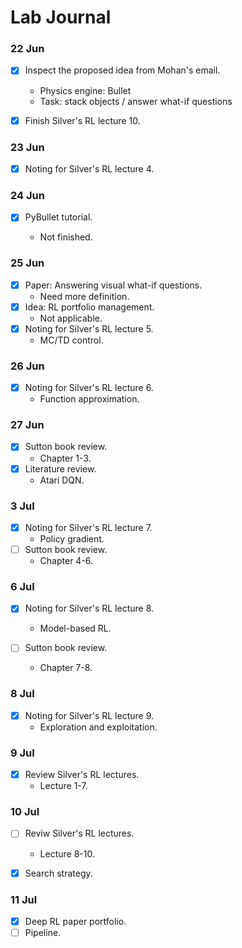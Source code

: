 # Lab Journal



### 22 Jun

- [x] Inspect the proposed idea from Mohan's email.
  - Physics engine: Bullet
  - Task: stack objects / answer what-if questions

- [x] Finish Silver's RL lecture 10.



### 23 Jun

- [x] Noting for Silver's RL lecture 4.



### 24 Jun

- [x] PyBullet tutorial.

  - Not finished.



### 25 Jun

- [x] Paper: Answering visual what-if questions.
  - Need more definition.
- [x] Idea: RL portfolio management.
  - Not applicable.
- [x] Noting for Silver's RL lecture 5.
  - MC/TD control.



### 26 Jun

- [x] Noting for Silver's RL lecture 6.
  - Function approximation.



### 27 Jun

- [x] Sutton book review.
  - Chapter 1-3.
- [x] Literature review.
  - Atari DQN.



### 3 Jul

- [x] Noting for Silver's RL lecture 7.
  - Policy gradient.
- [ ] Sutton book review.
  - Chapter 4-6.



### 6 Jul

- [x] Noting for Silver's RL lecture 8.
  - Model-based RL.

- [ ] Sutton book review.
  - Chapter 7-8.



### 8 Jul

- [x] Noting for Silver's RL lecture 9.
  - Exploration and exploitation.



### 9 Jul

- [x] Review Silver's RL lectures.
  - Lecture 1-7.



### 10 Jul

- [ ] Reviw Silver's RL lectures.
  - Lecture 8-10.

- [x] Search strategy.



### 11 Jul

- [x] Deep RL paper portfolio.
- [ ] Pipeline.